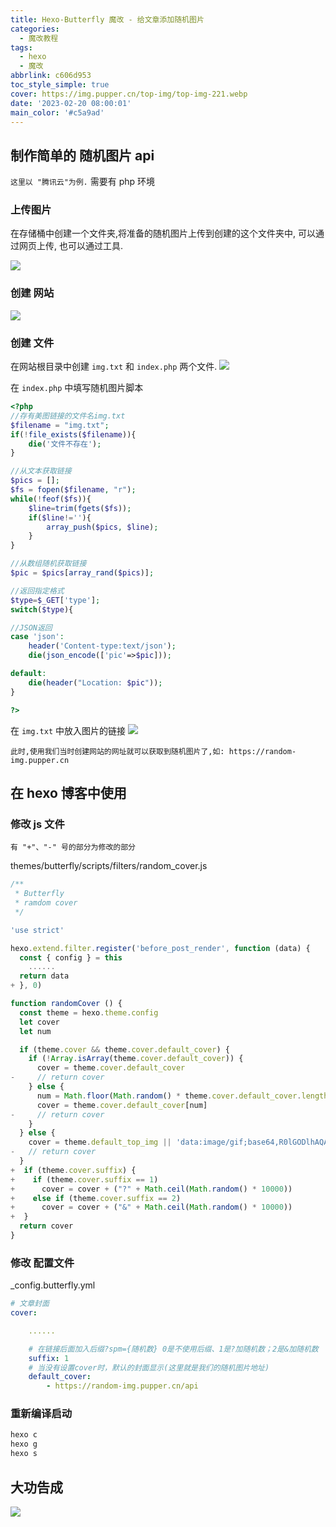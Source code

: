 ```yaml
---
title: Hexo-Butterfly 魔改 - 给文章添加随机图片
categories:
  - 魔改教程
tags:
  - hexo
  - 魔改
abbrlink: c606d953
toc_style_simple: true
cover: https://img.pupper.cn/top-img/top-img-221.webp
date: '2023-02-20 08:00:01'
main_color: '#c5a9ad'
---
```


## 制作简单的 随机图片 api

`这里以 "腾讯云"为例.`
需要有 php 环境

### 上传图片

在存储桶中创建一个文件夹,将准备的随机图片上传到创建的这个文件夹中, 可以通过网页上传, 也可以通过工具.

![](https://img.pupper.cn/img/202303211809893.png)

### 创建 网站

![](https://img.pupper.cn/img/202303211817999.png)

### 创建 文件

在网站根目录中创建 `img.txt` 和 `index.php` 两个文件.
![](https://img.pupper.cn/img/202303211818879.png)

在 `index.php` 中填写随机图片脚本

```php
<?php
//存有美图链接的文件名img.txt
$filename = "img.txt";
if(!file_exists($filename)){
    die('文件不存在');
}

//从文本获取链接
$pics = [];
$fs = fopen($filename, "r");
while(!feof($fs)){
    $line=trim(fgets($fs));
    if($line!=''){
        array_push($pics, $line);
    }
}

//从数组随机获取链接
$pic = $pics[array_rand($pics)];

//返回指定格式
$type=$_GET['type'];
switch($type){

//JSON返回
case 'json':
    header('Content-type:text/json');
    die(json_encode(['pic'=>$pic]));

default:
    die(header("Location: $pic"));
}

?>
```

在 `img.txt` 中放入图片的链接
![](https://img.pupper.cn/img/202303211823937.png)

`此时,使用我们当时创建网站的网址就可以获取到随机图片了,如: https://random-img.pupper.cn`

## 在 hexo 博客中使用

### 修改 js 文件

`有 "+"、"-" 号的部分为修改的部分`

themes/butterfly/scripts/filters/random_cover.js

```js
/**
 * Butterfly
 * ramdom cover
 */

'use strict'

hexo.extend.filter.register('before_post_render', function (data) {
  const { config } = this
    ......
  return data
+ }, 0)

function randomCover () {
  const theme = hexo.theme.config
  let cover
  let num

  if (theme.cover && theme.cover.default_cover) {
    if (!Array.isArray(theme.cover.default_cover)) {
      cover = theme.cover.default_cover
-     // return cover
    } else {
      num = Math.floor(Math.random() * theme.cover.default_cover.length)
      cover = theme.cover.default_cover[num]
-     // return cover
    }
  } else {
    cover = theme.default_top_img || 'data:image/gif;base64,R0lGODlhAQABAIAAAAAAAP///yH5BAEAAAAALAAAAAABAAEAAAIBRAA7'
-   // return cover
  }
+  if (theme.cover.suffix) {
+    if (theme.cover.suffix == 1)
+      cover = cover + ("?" + Math.ceil(Math.random() * 10000))
+    else if (theme.cover.suffix == 2)
+      cover = cover + ("&" + Math.ceil(Math.random() * 10000))
+  }
  return cover
}

```

### 修改 配置文件

\_config.butterfly.yml

```yml
# 文章封面
cover:

    ......

    # 在链接后面加入后缀?spm={随机数} 0是不使用后缀、1是?加随机数；2是&加随机数
    suffix: 1
    # 当没有设置cover时，默认的封面显示(这里就是我们的随机图片地址)
    default_cover:
        - https://random-img.pupper.cn/api

```

### 重新编译启动

```sh
hexo c
hexo g
hexo s
```

## 大功告成

![](https://img.pupper.cn/img/202303220934394.gif)
